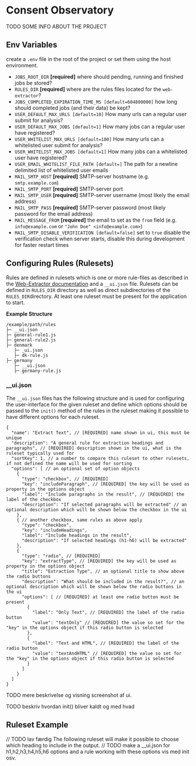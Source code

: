 # Consent Observatory
TODO SOME INFO ABOUT THE PROJECT

## Env Variables
create a `.env` file in the root of the project or set them using the host environment.
- `JOBS_ROOT_DIR` **[required]** where should pending, running and finished jobs be stored?
- `RULES_DIR` **[required]** where are the rules files located for the `web-extractor`?
- `JOBS_COMPLETED_EXPIRATION_TIME_MS [default=604800000]` how long should completed jobs (and their data) be kept?
- `USER_DEFAULT_MAX_URLS [default=10]` How many urls can a regular user submit for analysis?
- `USER_DEFAULT_MAX_JOBS [default=1]` How many jobs can a regular user have registered?
- `USER_WHITELIST_MAX_URLS [default=100]` How many urls can a whitelisted user submit for analysis?
- `USER_WHITELIST_MAX_JOBS [default=1]` How many jobs can a whitelisted user have registered?
- `USER_EMAIL_WHITELIST_FILE_PATH [default=]` The path for a newline delimited list of whitelisted user emails
- `MAIL_SMTP_HOST` **[required]** SMTP-server hostname (e.g. `smtp.example.com`)
- `MAIL_SMTP_PORT` **[required]** SMTP-server port
- `MAIL_SMTP_USER` **[required]** SMTP-server username (most likely the email address)
- `MAIL_SMTP_PASS` **[required]** SMTP-server password (most likely password for the email address)
- `MAIL_MESSAGE_FROM` **[required]** the email to set as the `from` field (e.g. `info@example.com` or `"John Doe" <info@example.com>`)
- `MAIL_SMTP_DISABLE_VERIFICATION [default=false]` set to `true` disable the verification check when server starts, disable this during development for faster restart times 

## Configuring Rules (Rulesets)
Rules are defined in rulesets which is one or more rule-files as described in the [Web-Extractor documentation](https://github.com/centre-for-humanities-computing/web-extractor)
and a `__ui.json` file. Rulesets can be defined in `RULES_DIR` directory as well as direct subdirectories of the `RULES_DIR`directory. 
At least one ruleset must be present for the application to start.

**Example Structure**
```shell
/example/path/rules
├─ __ui.json
├─ general-rule1.js
├─ general-rule2.js
├─ denmark
   ├─ _ui.json
   ├─ dk-rule.js
├─ germany
   ├─ __ui.json
   ├─ germany-rule.js    
```

### __ui.json
The `__ui.json` files has the following structure and is used for configuring the user-interface for the given ruleset and define which
options should be passed to the `init()` method of the rules in the ruleset making it possible to have different options for each ruleset.

```json5
{
  "name": "Extract Text", // [REQUIRED] name shown in ui, this must be unique
  "description": "A general rule for extraction headings and paragraphs", // [REQUIRED] description shown in the ui, what is the ruleset typically used for
  "sortKey": 1, // a number to compare this ruleset to other rulesets, if not defined the name will be used for sorting
  "options": [ // an optional set of option objects
    {
      "type": "checkbox", // [REQUIRED]
      "key": "includeParagraph", // [REQUIRED] the key will be used as property in the options object
      "label": "Include paragraphs in the result", // [REQUIRED] the label of the checkbox 
      "description": "If selected paragraphs will be extracted" // an optional description which will be shown below the checkbox in the ui
    },
    { // another checkbox, same rules as above apply
      "type": "checkbox",
      "key": "includeHeadings",
      "label": "Include headings in the result",
      "description": "If selected headings (h1-h6) will be extracted"
    },
    {
      "type": "radio", // [REQUIRED] 
      "key": "extractType", // [REQUIRED] the key will be used as property in the options object
      "title": "Extraction Type", // an optional title to show above the radio buttons
      "description": "What should be included in the result?", // an optional description which will be shown below the radio buttons in the ui
      "options": [ // [REQUIRED] at least one radio button must be present
        {
          "label": "Only Text", // [REQUIRED] the label of the radio button
          "value": "textOnly" // [REQUIRED] the value so set for the "key" in the options object if this radio button is selected
        },
        {
          "label": "Text and HTML", // [REQUIRED] the label of the radio button
          "value": "textAndHTML" // [REQUIRED] the value so set for the "key" in the options object if this radio button is selected
        }
      ]
    }
  ]
}
```


TODO mere beskrivelse og visning screenshot af ui.

TODO beskriv hvordan init() bliver kaldt og med hvad

## Ruleset Example
// TODO lav færdig
The following ruleset will make it possible to choose which heading to include in the output.
// TODO make a __ui.json for h1,h2,h3,h4,h5,h6 options and a rule working with these options vis med init osv.
